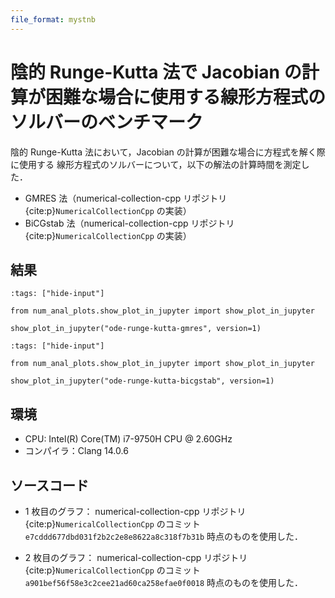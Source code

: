 ```yaml
---
file_format: mystnb
---
```


# 陰的 Runge-Kutta 法で Jacobian の計算が困難な場合に使用する線形方程式のソルバーのベンチマーク

陰的 Runge-Kutta 法において，Jacobian の計算が困難な場合に方程式を解く際に使用する
線形方程式のソルバーについて，以下の解法の計算時間を測定した．

- GMRES 法（numerical-collection-cpp リポジトリ {cite:p}`NumericalCollectionCpp` の実装）
- BiCGstab 法（numerical-collection-cpp リポジトリ {cite:p}`NumericalCollectionCpp` の実装）

## 結果

```{code-cell}
:tags: ["hide-input"]

from num_anal_plots.show_plot_in_jupyter import show_plot_in_jupyter

show_plot_in_jupyter("ode-runge-kutta-gmres", version=1)
```

```{code-cell}
:tags: ["hide-input"]

from num_anal_plots.show_plot_in_jupyter import show_plot_in_jupyter

show_plot_in_jupyter("ode-runge-kutta-bicgstab", version=1)
```

## 環境

- CPU: Intel(R) Core(TM) i7-9750H CPU @ 2.60GHz
- コンパイラ：Clang 14.0.6

## ソースコード

- 1 枚目のグラフ：
  numerical-collection-cpp リポジトリ {cite:p}`NumericalCollectionCpp`
  のコミット `e7cddd677dbd031f2b2c2e8e8622a8c318f7b31b` 時点のものを使用した．

- 2 枚目のグラフ：
  numerical-collection-cpp リポジトリ {cite:p}`NumericalCollectionCpp`
  のコミット `a901bef56f58e3c2cee21ad60ca258efae0f0018` 時点のものを使用した．
